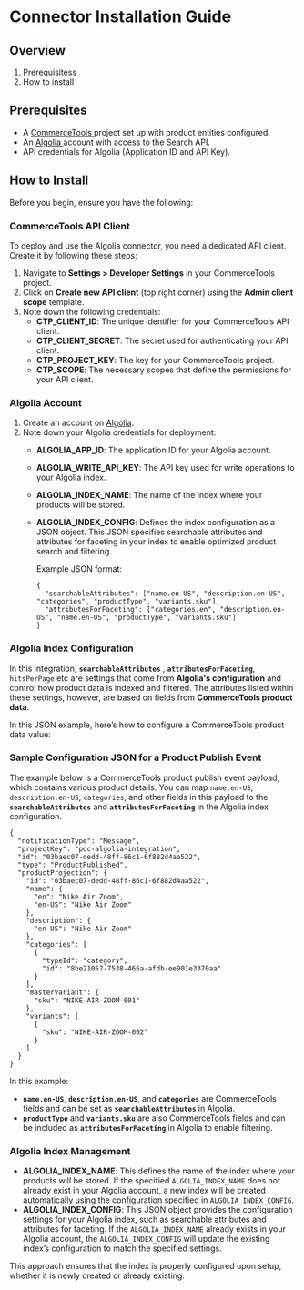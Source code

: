 # Connector Installation Guide

## Overview

1. Prerequisitess
2. How to install

## Prerequisites

* A [CommerceTools ](https://commercetools.com/)project set up with product entities configured.
* An [Algolia ](https://www.algolia.com/)account with access to the Search API.
* API credentials for Algolia (Application ID and API Key).

## How to Install

Before you begin, ensure you have the following:

### CommerceTools API Client

To deploy and use the Algolia connector, you need a dedicated API client. Create it by following these steps:

1. Navigate to **Settings > Developer Settings** in your CommerceTools project.
2. Click on **Create new API client** (top right corner) using the **Admin client scope** template.
3. Note down the following credentials:
   * **CTP\_CLIENT\_ID**: The unique identifier for your CommerceTools API client.
   * **CTP\_CLIENT\_SECRET**: The secret used for authenticating your API client.
   * **CTP\_PROJECT\_KEY**: The key for your CommerceTools project.
   * **CTP\_SCOPE**: The necessary scopes that define the permissions for your API client.

### Algolia Account

1. Create an account on [Algolia](https://www.algolia.com/).
2. Note down your Algolia credentials for deployment:
   * **ALGOLIA\_APP\_ID**: The application ID for your Algolia account.
   * **ALGOLIA\_WRITE\_API\_KEY**: The API key used for write operations to your Algolia index.
   * **ALGOLIA\_INDEX\_NAME**: The name of the index where your products will be stored.
   * **ALGOLIA\_INDEX\_CONFIG**: Defines the index configuration as a JSON object. This JSON specifies searchable attributes and attributes for faceting in your index to enable optimized product search and filtering.

     Example JSON format:

     ```{
     {
       "searchableAttributes": ["name.en-US", "description.en-US", "categories", "productType", "variants.sku"],
       "attributesForFaceting": ["categories.en", "description.en-US", "name.en-US", "productType", "variants.sku"]
     }
     ```

### Algolia Index Configuration

In this integration, **`searchableAttributes`** , **`attributesForFaceting`**,  `hitsPerPage` etc are settings that come from **Algolia's configuration** and control how product data is indexed and filtered. The attributes listed within these settings, however, are based on fields from **CommerceTools product data**.


In this JSON example, here’s how to configure a CommerceTools product data value:

### Sample Configuration JSON for a Product Publish Event

The example below is a CommerceTools product publish event payload, which contains various product details. You can map `name.en-US`, `description.en-US`, `categories`, and other fields in this payload to the **`searchableAttributes`** and **`attributesForFaceting`** in the Algolia index configuration.

```
{
  "notificationType": "Message",
  "projectKey": "poc-algolia-integration",
  "id": "03baec07-dedd-48ff-86c1-6f882d4aa522",
  "type": "ProductPublished",
  "productProjection": {
    "id": "03baec07-dedd-48ff-86c1-6f882d4aa522",
    "name": {
      "en": "Nike Air Zoom",
      "en-US": "Nike Air Zoom"
    },
    "description": {
      "en-US": "Nike Air Zoom"
    },
    "categories": [
      {
        "typeId": "category",
        "id": "8be21057-7538-466a-afdb-ee901e3370aa"
      }
    ],
    "masterVariant": {
      "sku": "NIKE-AIR-ZOOM-001"
    },
    "variants": [
      {
        "sku": "NIKE-AIR-ZOOM-002"
      }
    ]
  }
}
```

In this example:

* **`name.en-US`**, **`description.en-US`**, and **`categories`** are CommerceTools fields and can be set as **`searchableAttributes`** in Algolia.
* **`productType`** and **`variants.sku`** are also CommerceTools fields and can be included as **`attributesForFaceting`** in Algolia to enable filtering.

### Algolia Index Management

* **ALGOLIA\_INDEX\_NAME**: This defines the name of the index where your products will be stored. If the specified `ALGOLIA_INDEX_NAME` does not already exist in your Algolia account, a new index will be created automatically using the configuration specified in `ALGOLIA_INDEX_CONFIG`.
* **ALGOLIA\_INDEX\_CONFIG**: This JSON object provides the configuration settings for your Algolia index, such as searchable attributes and attributes for faceting. If the `ALGOLIA_INDEX_NAME` already exists in your Algolia account, the `ALGOLIA_INDEX_CONFIG` will update the existing index’s configuration to match the specified settings.

This approach ensures that the index is properly configured upon setup, whether it is newly created or already existing.
